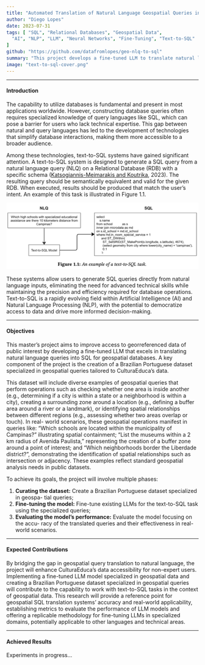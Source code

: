 ```yaml
---
title: "Automated Translation of Natural Language Geospatial Queries into SQL"
author: "Diego Lopes"
date: 2023-07-31
tags: [ "SQL", "Relational Databases", "Geospatial Data", 
  "AI", "NLP", "LLM", "Neural Networks", "Fine-Tuning", "Text-to-SQL"
]
github: "https://github.com/datafromlopes/geo-nlq-to-sql"
summary: "This project develops a fine-tuned LLM to translate natural language queries into geospatial SQL, addressing current text-to-SQL limitations."
image: "text-to-sql-cover.png"
---
```


---

#### Introduction
The capability to utilize databases is fundamental and present in most applications
worldwide. However, constructing database queries often requires specialized knowledge
of query languages like SQL, which can pose a barrier for users who lack technical expertise.
This gap between natural and query languages has led to the development of technologies
that simplify database interactions, making them more accessible to a broader audience.

Among these technologies, text-to-SQL systems have gained significant attention. A
text-to-SQL system is designed to generate a SQL query from a natural language query
(NLQ) on a Relational Database (RDB) with a specific schema ([Katsogiannis-Meimarakis
and Koutrika](https://link.springer.com/article/10.1007/s00778-022-00776-8), 2023). The resulting query should be semantically equivalent and valid for
the given RDB. When executed, results should be produced that match the user’s intent.
An example of this task is illustrated in Figure 1.1.

![text-to-sql-schema.png](img/text-to-sql-schema.png)

These systems allow users to generate SQL queries directly from natural language
inputs, eliminating the need for advanced technical skills while maintaining the precision and efficiency required for database operations. Text-to-SQL is a rapidly evolving
field within Artificial Intelligence (AI) and Natural Language Processing (NLP), with the
potential to democratize access to data and drive more informed decision-making.

---
#### Objectives

This master’s project aims to improve access to georreferenced data of public interest
by developing a fine-tuned LLM that excels in translating natural language queries into
SQL for geospatial databases. A key component of the project is the creation of a Brazilian
Portuguese dataset specialized in geospatial queries tailored to CulturaEduca’s data.

This dataset will include diverse examples of geospatial queries that perform operations
such as checking whether one area is inside another (e.g., determining if a city is within a
state or a neighborhood is within a city), creating a surrounding zone around a location (e.g.,
defining a buffer area around a river or a landmark), or identifying spatial relationships
between different regions (e.g., assessing whether two areas overlap or touch). In real-
world scenarios, these geospatial operations manifest in queries like: “Which schools are located within the municipality of Campinas?” illustrating spatial containment; “List the
museums within a 2 km radius of Avenida Paulista,” representing the creation of a buffer
zone around a point of interest; and “Which neighborhoods border the Liberdade district?”,
demonstrating the identification of spatial relationships such as intersection or adjacency.
These examples reflect standard geospatial analysis needs in public datasets.

To achieve its goals, the project will involve multiple phases:

1. **Curating the dataset:** Create a Brazilian Portuguese dataset specialized in geospa-
tial queries;
2. **Fine-tuning the model:** Fine-tune existing LLMs for the text-to-SQL task using
the specialized queries;
3. **Evaluating the model’s performance:** Evaluate the model focusing on the accu-
racy of the translated queries and their effectiveness in real-world scenarios.

---
#### Expected Contributions

By bridging the gap in geospatial query translation to natural language, the project will
enhance CulturaEduca’s data accessibility for non-expert users. Implementing a fine-tuned
LLM model specialized in geospatial data and creating a Brazilian Portuguese dataset
specialized in geospatial queries will contribute to the capability to work with text-to-SQL
tasks in the context of geospatial data. This research will provide a reference point for
geospatial SQL translation systems’ accuracy and real-world applicability, establishing
metrics to evaluate the performance of LLM models and offering a replicable methodology
for fine-tuning LLMs in specialized domains, potentially applicable to other languages
and technical areas.

---
#### Achieved Results

Experiments in progress...
